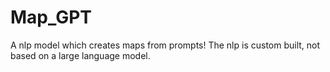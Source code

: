 # Map_GPT
A nlp model which creates maps from prompts!
The nlp is custom built, not based on a large language model.
